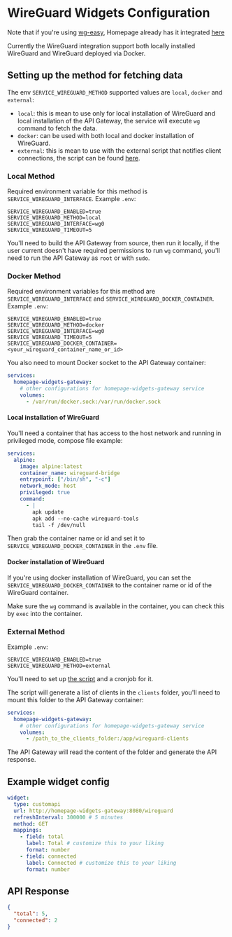 # WireGuard Widgets Configuration

Note that if you're using [wg-easy](https://github.com/wg-easy/wg-easy), Homepage already has it integrated [here](https://gethomepage.dev/widgets/services/wgeasy)

Currently the WireGuard integration support both locally installed WireGuard and WireGuard deployed via Docker.

## Setting up the method for fetching data

The env `SERVICE_WIREGUARD_METHOD` supported values are `local`, `docker` and `external`:

- `local`: this is mean to use only for local installation of WireGuard and local installation of the API Gateway, the service will execute `wg` command to fetch the data.
- `docker`: can be used with both local and docker installation of WireGuard.
- `external`: this is mean to use with the external script that notifies client connections, the script can be found [here](https://github.com/FuLygon/wireguard-client-connection-notification).

### Local Method

Required environment variable for this method is `SERVICE_WIREGUARD_INTERFACE`. Example `.env`:

```dotenv
SERVICE_WIREGUARD_ENABLED=true
SERVICE_WIREGUARD_METHOD=local
SERVICE_WIREGUARD_INTERFACE=wg0
SERVICE_WIREGUARD_TIMEOUT=5
```

You'll need to build the API Gateway from source, then run it locally, if the user current doesn't have required permissions to run `wg` command, you'll need to run the API Gateway as `root` or with `sudo`.

### Docker Method

Required environment variables for this method are `SERVICE_WIREGUARD_INTERFACE` and `SERVICE_WIREGUARD_DOCKER_CONTAINER`. Example `.env`:

```dotenv
SERVICE_WIREGUARD_ENABLED=true
SERVICE_WIREGUARD_METHOD=docker
SERVICE_WIREGUARD_INTERFACE=wg0
SERVICE_WIREGUARD_TIMEOUT=5
SERVICE_WIREGUARD_DOCKER_CONTAINER=<your_wireguard_container_name_or_id>
```

You also need to mount Docker socket to the API Gateway container:

```yaml
services:
  homepage-widgets-gateway:
    # other configurations for homepage-widgets-gateway service
    volumes:
      - /var/run/docker.sock:/var/run/docker.sock
```

#### Local installation of WireGuard

You'll need a container that has access to the host network and running in privileged mode, compose file example:

```yaml
services:
  alpine:
    image: alpine:latest
    container_name: wireguard-bridge
    entrypoint: ["/bin/sh", "-c"]
    network_mode: host
    privileged: true
    command:
      - |
        apk update
        apk add --no-cache wireguard-tools
        tail -f /dev/null
```

Then grab the container name or id and set it to `SERVICE_WIREGUARD_DOCKER_CONTAINER` in the `.env` file.

#### Docker installation of WireGuard

If you're using docker installation of WireGuard, you can set the `SERVICE_WIREGUARD_DOCKER_CONTAINER` to the container name or id of the WireGuard container.

Make sure the `wg` command is available in the container, you can check this by `exec` into the container.

### External Method

Example `.env`:

```dotenv
SERVICE_WIREGUARD_ENABLED=true
SERVICE_WIREGUARD_METHOD=external
```

You'll need to set up [the script](https://github.com/FuLygon/wireguard-client-connection-notification) and a cronjob for it.

The script will generate a list of clients in the `clients` folder, you'll need to mount this folder to the API Gateway container:

```yaml
services:
  homepage-widgets-gateway:
    # other configurations for homepage-widgets-gateway service
    volumes:
      - /path_to_the_clients_folder:/app/wireguard-clients
```

The API Gateway will read the content of the folder and generate the API response.

## Example widget config

```yaml
widget:
  type: customapi
  url: http://homepage-widgets-gateway:8080/wireguard
  refreshInterval: 300000 # 5 minutes
  method: GET
  mappings:
    - field: total
      label: Total # customize this to your liking
      format: number
    - field: connected
      label: Connected # customize this to your liking
      format: number
```

## API Response

```json
{
  "total": 5,
  "connected": 2
}
```